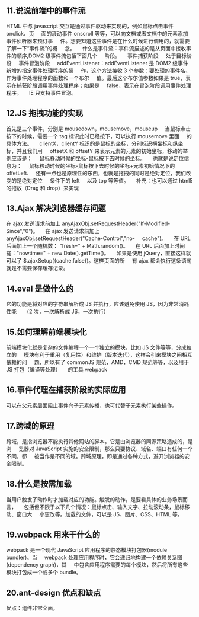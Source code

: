 ## 11.说说前端中的事件流

HTML 中与 javascript 交互是通过事件驱动来实现的，例如鼠标点击事件 onclick、页
    面的滚动事件 onscroll 等等，可以向文档或者文档中的元素添加事件侦听器来预订事
    件。想要知道这些事件是在什么时候进行调用的，就需要了解一下“事件流”的概
    念。
    什么是事件流：事件流描述的是从页面中接收事件的顺序,DOM2 级事件流包括下面几个
    阶段。
    事件捕获阶段
    处于目标阶段
    事件冒泡阶段
    addEventListener：addEventListener 是 DOM2 级事件新增的指定事件处理程序的操
    作，这个方法接收 3 个参数：要处理的事件名、作为事件处理程序的函数和一个布尔
    值。最后这个布尔值参数如果是 true，表示在捕获阶段调用事件处理程序；如果是
    false，表示在冒泡阶段调用事件处理程序。
    IE 只支持事件冒泡。

## 12.JS 拖拽功能的实现

首先是三个事件，分别是 mousedown，mousemove，mouseup
    当鼠标点击按下的时候，需要一个 tag 标识此时已经按下，可以执行 mousemove 里面
    的具体方法。
    clientX，clientY 标识的是鼠标的坐标，分别标识横坐标和纵坐标，并且我们用
    offsetX 和 offsetY 来表示元素的元素的初始坐标，移动的举例应该是：
    鼠标移动时候的坐标-鼠标按下去时候的坐标。
    也就是说定位信息为：
    鼠标移动时候的坐标-鼠标按下去时候的坐标+元素初始情况下的 offetLeft.
    还有一点也是原理性的东西，也就是拖拽的同时是绝对定位，我们改变的是绝对定位
    条件下的 left
    以及 top 等等值。
    补充：也可以通过 html5 的拖放（Drag 和 drop）来实现

## 13.Ajax 解决浏览器缓存问题

在 ajax 发送请求前加上 anyAjaxObj.setRequestHeader("If-Modified-
    Since","0")。
    在 ajax 发送请求前加上 anyAjaxObj.setRequestHeader("Cache-Control","no-
    cache")。
    在 URL 后面加上一个随机数： "fresh=" + Math.random()。
    在 URL 后面加上时间搓："nowtime=" + new Date().getTime()。
    如果是使用 jQuery，直接这样就可以了 $.ajaxSetup({cache:false})。这样页面的所
    有 ajax 都会执行这条语句就是不需要保存缓存记录。

## 14.eval 是做什么的

它的功能是将对应的字符串解析成 JS 并执行，应该避免使用 JS，因为非常消耗性能
    （2 次，一次解析成 JS，一次执行）

## 15.如何理解前端模块化

前端模块化就是复杂的文件编程一个一个独立的模块，比如 JS 文件等等，分成独立的
    模块有利于重用（复用性）和维护（版本迭代），这样会引来模块之间相互依赖的问
    题，所以有了 commonJS 规范，AMD，CMD 规范等等，以及用于 JS 打包（编译等处理）
    的工具 webpack

## 16.事件代理在捕获阶段的实际应用

可以在父元素层面阻止事件向子元素传播，也可代替子元素执行某些操作。

## 17.跨域的原理

跨域，是指浏览器不能执行其他网站的脚本。它是由浏览器的同源策略造成的，是浏
    览器对 JavaScript 实施的安全限制，那么只要协议、域名、端口有任何一个不同，都
    被当作是不同的域。跨域原理，即是通过各种方式，避开浏览器的安全限制。

## 18.什么是按需加载

当用户触发了动作时才加载对应的功能。触发的动作，是要看具体的业务场景而言，
    包括但不限于以下几个情况：鼠标点击、输入文字、拉动滚动条，鼠标移动、窗口大
    小更改等。加载的文件，可以是 JS、图片、CSS、HTML 等。

## 19.webpack 用来干什么的

webpack 是一个现代 JavaScript 应用程序的静态模块打包器(module bundler)。当
    webpack 处理应用程序时，它会递归地构建一个依赖关系图(dependency graph)，其
    中包含应用程序需要的每个模块，然后将所有这些模块打包成一个或多个 bundle。

## 20.ant-design 优点和缺点

优点：组件非常全面，
